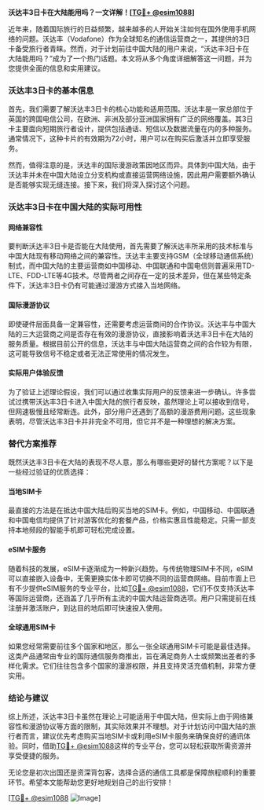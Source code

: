 **沃达丰3日卡在大陆能用吗？一文详解！[[TG💪+ @esim1088](https://t.me/s/esim1088)]**

近年来，随着国际旅行的日益频繁，越来越多的人开始关注如何在国外使用手机网络的问题。沃达丰（Vodafone）作为全球知名的通信运营商之一，其提供的3日卡备受旅行者青睐。然而，对于计划前往中国大陆的用户来说，“沃达丰3日卡在大陆能用吗？”成为了一个热门话题。本文将从多个角度详细解答这一问题，并为您提供全面的信息和实用建议。

### 沃达丰3日卡的基本信息

首先，我们需要了解沃达丰3日卡的核心功能和适用范围。沃达丰是一家总部位于英国的跨国电信公司，在欧洲、非洲及部分亚洲国家拥有广泛的网络覆盖。其3日卡主要面向短期旅行者设计，提供包括通话、短信以及数据流量在内的多种服务。通常情况下，这种卡片的有效期为72小时，用户可以在购买后激活并立即享受服务。

然而，值得注意的是，沃达丰的国际漫游政策因地区而异。具体到中国大陆，由于沃达丰并未在中国大陆设立分支机构或直接运营网络设施，因此用户需要额外确认是否能够实现无缝连接。接下来，我们将深入探讨这个问题。

### 沃达丰3日卡在中国大陆的实际可用性

#### 网络兼容性

要判断沃达丰3日卡是否能在大陆使用，首先需要了解沃达丰所采用的技术标准与中国大陆现有移动网络之间的兼容性。沃达丰主要支持GSM（全球移动通信系统）制式，而中国大陆的主要运营商如中国移动、中国联通和中国电信则普遍采用TD-LTE、FDD-LTE等4G技术。尽管两者之间存在一定的技术差异，但在某些特定条件下，沃达丰3日卡仍有可能通过漫游方式接入当地网络。

#### 国际漫游协议

即使硬件层面具备一定兼容性，还需要考虑运营商间的合作协议。沃达丰与中国大陆的三大运营商之间是否存在有效的漫游协议，直接影响着沃达丰3日卡在大陆的服务质量。根据目前公开的信息，沃达丰与中国大陆运营商之间的合作较为有限，这可能导致信号不稳定或者无法正常使用的情况发生。

#### 实际用户体验反馈

为了验证上述理论假设，我们可以通过收集实际用户的反馈来进一步确认。许多尝试过携带沃达丰3日卡进入中国大陆的旅行者反映，虽然理论上可以接收到信号，但网速极慢且经常断连。此外，部分用户还遇到了高额的漫游费用问题。这些现象表明，尽管沃达丰3日卡并非完全不可用，但它并不是一种理想的解决方案。

### 替代方案推荐

既然沃达丰3日卡在大陆的表现不尽人意，那么有哪些更好的替代方案呢？以下是一些经过验证的优质选择：

#### 当地SIM卡

最直接的方法是在抵达中国大陆后购买当地的SIM卡。例如，中国移动、中国联通和中国电信均提供了针对游客优化的套餐产品，价格实惠且性能稳定。只需一部支持本地频段的智能手机即可轻松完成设置。

#### eSIM卡服务

随着科技的发展，eSIM卡逐渐成为一种新兴趋势。与传统物理SIM卡不同，eSIM可以直接嵌入设备中，无需更换实体卡即可切换不同的运营商网络。目前市面上已有不少提供eSIM服务的专业平台，比如[TG💪+ @esim1088](https://t.me/s/esim1088)，它们不仅支持沃达丰等国际运营商，还涵盖了几乎所有主流的中国大陆运营商选项。用户只需提前在线注册并激活账户，到达目的地后即可快速投入使用。

#### 全球通用SIM卡

如果您经常需要前往多个国家和地区，那么一张全球通用SIM卡可能是最佳选择。这类产品通常由专业的国际通信服务商推出，旨在满足商务人士或频繁出差者的多样化需求。它们往往包含多个国家的漫游权限，并且支持灵活充值机制，非常方便实用。

### 结论与建议

综上所述，沃达丰3日卡虽然在理论上可能适用于中国大陆，但实际上由于网络兼容性和漫游协议等方面的限制，其实际效果并不理想。对于计划访问中国大陆的旅行者而言，建议优先考虑购买当地SIM卡或利用eSIM卡服务来确保良好的通讯体验。同时，借助[TG💪+ @esim1088](https://t.me/s/esim1088)这样的专业平台，您可以轻松获取所需资源并享受便捷的服务。

无论您是初次出国还是资深背包客，选择合适的通信工具都是保障旅程顺利的重要环节。希望本文能帮助您更好地规划自己的出行安排！

[[TG💪+ @esim1088](https://t.me/s/esim1088) ![Image](https://i.postimg.cc/4NQfJmqS/Snipaste-2025-05-13-00-14-12.png)]